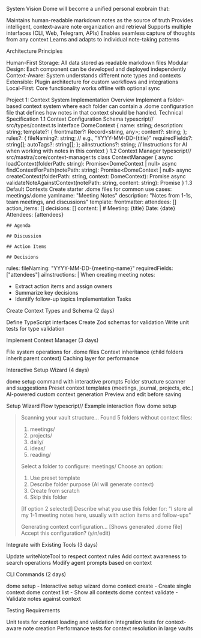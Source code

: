 System Vision
Dome will become a unified personal exobrain that:

Maintains human-readable markdown notes as the source of truth
Provides intelligent, context-aware note organization and retrieval
Supports multiple interfaces (CLI, Web, Telegram, APIs)
Enables seamless capture of thoughts from any context
Learns and adapts to individual note-taking patterns

Architecture Principles

Human-First Storage: All data stored as readable markdown files
Modular Design: Each component can be developed and deployed independently
Context-Aware: System understands different note types and contexts
Extensible: Plugin architecture for custom workflows and integrations
Local-First: Core functionality works offline with optional sync

Project 1: Context System Implementation
Overview
Implement a folder-based context system where each folder can contain a .dome configuration file that defines how notes in that context should be handled.
Technical Specification
1.1 Context Configuration Schema
typescript// src/types/context.ts
interface DomeContext {
name: string;
description: string;
template?: {
frontmatter?: Record<string, any>;
content?: string;
};
rules?: {
fileNaming?: string; // e.g., "YYYY-MM-DD-{title}"
requiredFields?: string[];
autoTags?: string[];
};
aiInstructions?: string; // Instructions for AI when working with notes in this context
}
1.2 Context Manager
typescript// src/mastra/core/context-manager.ts
class ContextManager {
async loadContext(folderPath: string): Promise<DomeContext | null>
async findContextForPath(notePath: string): Promise<DomeContext | null>
async createContext(folderPath: string, context: DomeContext): Promise<void>
async validateNoteAgainstContext(notePath: string, content: string): Promise<ValidationResult>
}
1.3 Default Contexts
Create starter .dome files for common use cases:
meetings/.dome
yamlname: "Meeting Notes"
description: "Notes from 1-1s, team meetings, and discussions"
template:
frontmatter:
attendees: []
action_items: []
decisions: []
content: | # Meeting: {title}
Date: {date}
Attendees: {attendees}

    ## Agenda

    ## Discussion

    ## Action Items

    ## Decisions

rules:
fileNaming: "YYYY-MM-DD-{meeting-name}"
requiredFields: ["attendees"]
aiInstructions: |
When creating meeting notes:

- Extract action items and assign owners
- Summarize key decisions
- Identify follow-up topics
  Implementation Tasks

Create Context Types and Schema (2 days)

Define TypeScript interfaces
Create Zod schemas for validation
Write unit tests for type validation

Implement Context Manager (3 days)

File system operations for .dome files
Context inheritance (child folders inherit parent context)
Caching layer for performance

Interactive Setup Wizard (4 days)

dome setup command with interactive prompts
Folder structure scanner and suggestions
Preset context templates (meetings, journal, projects, etc.)
AI-powered custom context generation
Preview and edit before saving

Setup Wizard Flow
typescript// Example interaction flow
dome setup

> Scanning your vault structure...
> Found 5 folders without context files:
>
> 1. meetings/
> 2. projects/
> 3. daily/
> 4. ideas/
> 5. reading/
>
> Select a folder to configure: meetings/
> Choose an option:
>
> 1. Use preset template
> 2. Describe folder purpose (AI will generate context)
> 3. Create from scratch
> 4. Skip this folder
>
> [If option 2 selected]
> Describe what you use this folder for: "I store all my 1-1 meeting notes here,
> usually with action items and follow-ups"
>
> Generating context configuration...
> [Shows generated .dome file]
> Accept this configuration? (y/n/edit)

Integrate with Existing Tools (3 days)

Update writeNoteTool to respect context rules
Add context awareness to search operations
Modify agent prompts based on context

CLI Commands (2 days)

dome setup - Interactive setup wizard
dome context create <folder> - Create single context
dome context list - Show all contexts
dome context validate <path> - Validate notes against context

Testing Requirements

Unit tests for context loading and validation
Integration tests for context-aware note creation
Performance tests for context resolution in large vaults
